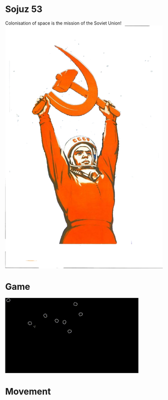 # Sojuz 53
Colonisation of space is the mission of the Soviet Union!
![astronaut](https://raw.githubusercontent.com/jerzytab/Sojuz-53/main/images/player.png)

# Game
![](https://raw.githubusercontent.com/jerzytab/Sojuz-53/main/images/Sojuz%2053.gif)

# Movement
